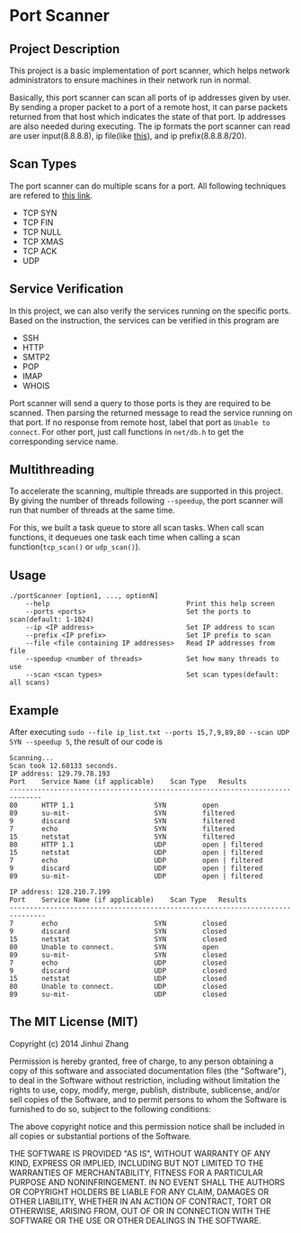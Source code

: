 Port Scanner
===

Project Description
---
This project is a basic implementation of port scanner, which helps network administrators to ensure machines in their network run in normal. 

Basically, this port scanner can scan all ports of ip addresses given by user. By sending a proper packet to a port of a remote host, it can parse packets returned from that host which indicates the state of that port. Ip addresses are also needed during executing. The ip formats the port scanner can read are user input(8.8.8.8), ip file(like [this](https://github.com/OldPanda/Port-Scanner/blob/master/ip_list.txt)), and ip prefix(8.8.8.8/20). 

Scan Types
---
The port scanner can do multiple scans for a port. All following techniques are refered to [this link](http://nmap.org/book/man-port-scanning-techniques.html). 

* TCP SYN
* TCP FIN
* TCP NULL
* TCP XMAS
* TCP ACK
* UDP

Service Verification
---
In this project, we can also verify the services running on the specific ports. Based on the instruction, the services can be verified in this program are 

* SSH
* HTTP
* SMTP2
* POP
* IMAP
* WHOIS

Port scanner will send a query to those ports is they are required to be scanned. Then parsing the returned message to read the service running on that port. If no response from remote host, label that port as `Unable to connect`. For other port, just call functions in `net/db.h` to get the corresponding service name. 

Multithreading
---
To accelerate the scanning, multiple threads are supported in this project. By giving the number of threads following `--speedup`, the port scanner will run that number of threads at the same time. 

For this, we built a task queue to store all scan tasks. When call scan functions, it dequeues one task each time when calling a scan function(`tcp_scan()` or `udp_scan()`). 


Usage
---
```
./portScanner [option1, ..., optionN]
    --help                                	Print this help screen
    --ports <ports>                       	Set the ports to scan(default: 1-1024)
    --ip <IP address>                     	Set IP address to scan
    --prefix <IP prefix>                  	Set IP prefix to scan
    --file <file containing IP addresses> 	Read IP addresses from file
    --speedup <number of threads>         	Set how many threads to use
    --scan <scan types>                   	Set scan types(default: all scans)
```

Example
---
After executing `sudo --file ip_list.txt --ports 15,7,9,89,80 --scan UDP SYN --speedup 5`, the result of our code is 

```   
Scanning...
Scan took 12.60133 seconds.
IP address: 129.79.78.193
Port	Service Name (if applicable)	Scan Type	Results
------------------------------------------------------------------------------
80  	HTTP 1.1                   	SYN       	open
89  	su-mit-                    	SYN       	filtered
9   	discard                    	SYN       	filtered
7   	echo                       	SYN       	filtered
15  	netstat                    	SYN       	filtered
80  	HTTP 1.1                   	UDP       	open | filtered
15  	netstat                    	UDP       	open | filtered
7   	echo                       	UDP       	open | filtered
9   	discard                    	UDP       	open | filtered
89  	su-mit-                    	UDP       	open | filtered

IP address: 128.210.7.199
Port	Service Name (if applicable)	Scan Type	Results
-------------------------------------------------------------------------------
7   	echo                       	SYN       	closed
9   	discard                    	SYN       	closed
15  	netstat                    	SYN       	closed
80  	Unable to connect.         	SYN       	open
89  	su-mit-                    	SYN       	closed
7   	echo                       	UDP       	closed
9   	discard                    	UDP       	closed
15  	netstat                    	UDP       	closed
80  	Unable to connect.         	UDP       	closed
89  	su-mit-                    	UDP       	closed
```

The MIT License (MIT)
---

Copyright (c) 2014 Jinhui Zhang

Permission is hereby granted, free of charge, to any person obtaining a copy
of this software and associated documentation files (the "Software"), to deal
in the Software without restriction, including without limitation the rights
to use, copy, modify, merge, publish, distribute, sublicense, and/or sell
copies of the Software, and to permit persons to whom the Software is
furnished to do so, subject to the following conditions:

The above copyright notice and this permission notice shall be included in all
copies or substantial portions of the Software.

THE SOFTWARE IS PROVIDED "AS IS", WITHOUT WARRANTY OF ANY KIND, EXPRESS OR
IMPLIED, INCLUDING BUT NOT LIMITED TO THE WARRANTIES OF MERCHANTABILITY,
FITNESS FOR A PARTICULAR PURPOSE AND NONINFRINGEMENT. IN NO EVENT SHALL THE
AUTHORS OR COPYRIGHT HOLDERS BE LIABLE FOR ANY CLAIM, DAMAGES OR OTHER
LIABILITY, WHETHER IN AN ACTION OF CONTRACT, TORT OR OTHERWISE, ARISING FROM,
OUT OF OR IN CONNECTION WITH THE SOFTWARE OR THE USE OR OTHER DEALINGS IN THE
SOFTWARE.

